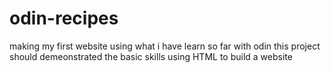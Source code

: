 # odin-recipes
making my first website using what i have learn so far with odin
this project should demeonstrated the basic skills using HTML to build a website
